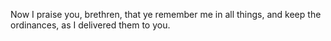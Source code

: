 Now I praise you, brethren, that ye remember me in all things, and keep the ordinances, as I delivered them to you.
